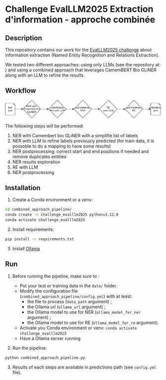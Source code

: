 # Challenge EvalLLM2025 Extraction d'information - approche combinée

## Description
This repository contains our work for the [EvalLLM2025 challenge](https://evalllm2025.sciencesconf.org/resource/page/id/5) about information extraction (Named Entity Recognition and Relations Extraction).

We tested two different approaches: using only LLMs (see the repository at: ) and using a combined approach that leverages CamemBERT Bio GLiNER along with an LLM to refine the results.

## Workflow
![Combined approach workflow](documentation/combined_approach_workflow.png)

The following steps will be performed:
1. NER with Camembert bio GLiNER with a simplifie list of labels
2. NER with LLM to refine labels previously predicted (for train data, it is possoble to do a mapping to have some results)
3. NER postprocessing: correct start and end positions if needed and remove duplicates entities
4. NER results exploration
5. RE with LLM
6. NER postprocessing

## Installation
1. Create a Conda environment or a venv:
```bash
cd combined_approach_pipeline/
conda create -n challenge_evalllm2025 python=3.12.9
conda activate challenge_evalllm2025
```

2. Install requirements:
```bash
pip install -r requirements.txt
```

3. Install [Ollama](https://ollama.com/download)

## Run

1. Before running the pipeline, make sure to :
    - Put your test or training data in the `data/` folder. 
    - Modify the configuration file (`combined_approach_pipeline/config.yml`) with at least:
        - the file to process (`data_path` argument) ;
        - the Ollama url (`ollama_url` argument) ;
        - the Ollama model to use for NER (`ollama_model_for_ner` argument) ;
        - the Ollama model to use for RE (`ollama_model_for_re` argument).
    - Activate you Conda environment or venv: `conda activate challenge_evalllm2025`
    - Have a Ollama server running

2. Run the pipeline:
```bash
python combined_approach_pipeline.py
```

3. Results of each steps are available in predictions path (see `config.yml` file).